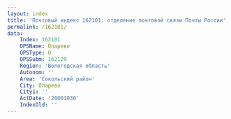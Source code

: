 ```yaml
---
layout: index
title: 'Почтовый индекс 162101: отделение почтовой связи Почты России'
permalink: /162101/
data:
    Index: 162101
    OPSName: Оларево
    OPSType: О
    OPSSubm: 162129
    Region: 'Вологодская область'
    Autonom: ''
    Area: 'Сокольский район'
    City: Оларево
    City1: ''
    ActDate: '20001030'
    IndexOld: ''
---
```

